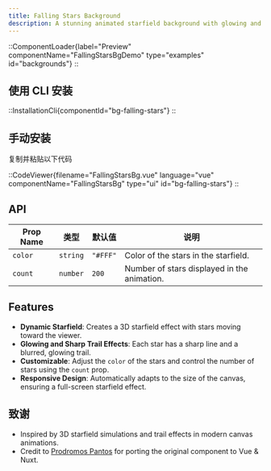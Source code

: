 ```yaml
---
title: Falling Stars Background
description: A stunning animated starfield background with glowing and sharp trail effects.
---
```


::ComponentLoader{label="Preview" componentName="FallingStarsBgDemo" type="examples" id="backgrounds"}
::

## 使用 CLI 安装

::InstallationCli{componentId="bg-falling-stars"}
::

## 手动安装

复制并粘贴以下代码

::CodeViewer{filename="FallingStarsBg.vue" language="vue" componentName="FallingStarsBg" type="ui" id="bg-falling-stars"}
::

## API

| Prop Name | 类型     | 默认值   | 说明                                        |
| --------- | -------- | -------- | ------------------------------------------- |
| `color`   | `string` | `"#FFF"` | Color of the stars in the starfield.        |
| `count`   | `number` | `200`    | Number of stars displayed in the animation. |

## Features

- **Dynamic Starfield**: Creates a 3D starfield effect with stars moving toward the viewer.
- **Glowing and Sharp Trail Effects**: Each star has a sharp line and a blurred, glowing trail.
- **Customizable**: Adjust the `color` of the stars and control the number of stars using the `count` prop.
- **Responsive Design**: Automatically adapts to the size of the canvas, ensuring a full-screen starfield effect.

## 致谢

- Inspired by 3D starfield simulations and trail effects in modern canvas animations.
- Credit to [Prodromos Pantos](https://github.com/prpanto) for porting the original component to Vue & Nuxt.
